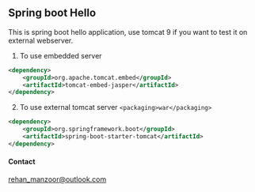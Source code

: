 ## Spring boot Hello

This is spring boot hello application, use tomcat 9 if you want to test it on external webserver.


1. To use embedded server
```xml
<dependency>
    <groupId>org.apache.tomcat.embed</groupId>
    <artifactId>tomcat-embed-jasper</artifactId>
</dependency>
```

2. To use external tomcat server `<packaging>war</packaging>`


```xml
<dependency>
    <groupId>org.springframework.boot</groupId>
    <artifactId>spring-boot-starter-tomcat</artifactId>
</dependency>
```

#### Contact
rehan_manzoor@outlook.com